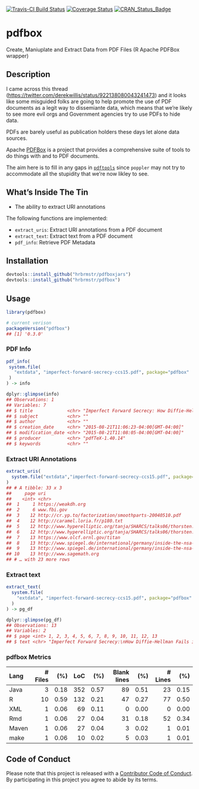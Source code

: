 
[![Travis-CI Build
Status](https://travis-ci.org/hrbrmstr/pdfbox.svg?branch=master)](https://travis-ci.org/hrbrmstr/pdfbox)
[![Coverage
Status](https://codecov.io/gh/hrbrmstr/pdfbox/branch/master/graph/badge.svg)](https://codecov.io/gh/hrbrmstr/pdfbox)
[![CRAN\_Status\_Badge](http://www.r-pkg.org/badges/version/pdfbox)](https://cran.r-project.org/package=pdfbox)

# pdfbox

Create, Maniuplate and Extract Data from PDF Files (R Apache PDFBox
wrapper)

## Description

I came across this thread
(<https://twitter.com/derekwillis/status/922138080043241473>) and it
looks like some misguided folks are going to help promote the use of PDF
documents as a legit way to dissemiante data, which means that we’re
likely to see more evil orgs and Government agencies try to use PDFs to
hide data.

PDFs are barely useful as publication holders these days let alone data
sources.

Apache [PDFBox](https://pdfbox.apache.org/index.html) is a project that
provides a comprehensive suite of tools to do things with and to PDF
documents.

The aim here is to fill in any gaps in
[`pdftools`](https://github.com/ropensci/pdftools) since `poppler` may
not try to accommodate all the stupidity that we’re now likley to see.

## What’s Inside The Tin

  - The ability to extract URI annotations

The following functions are implemented:

  - `extract_uris`: Extract URI annotations from a PDF document
  - `extract_text`: Extract text from a PDF document
  - `pdf_info`: Retrieve PDF Metadata

## Installation

``` r
devtools::install_github("hrbrmstr/pdfboxjars")
devtools::install_github("hrbrmstr/pdfbox")
```

## Usage

``` r
library(pdfbox)

# current verison
packageVersion("pdfbox")
## [1] '0.3.0'
```

### PDF Info

``` r
pdf_info(
 system.file(
   "extdata", "imperfect-forward-secrecy-ccs15.pdf", package="pdfbox"
 )
) -> info

dplyr::glimpse(info)
## Observations: 1
## Variables: 7
## $ title             <chr> "Imperfect Forward Secrecy: How Diffie-Hellman Fails in Practice"
## $ subject           <chr> ""
## $ author            <chr> ""
## $ creation_date     <chr> "2015-08-21T11:06:23-04:00[GMT-04:00]"
## $ modification_date <chr> "2015-08-21T11:08:05-04:00[GMT-04:00]"
## $ producer          <chr> "pdfTeX-1.40.14"
## $ keywords          <chr> ""
```

### Extract URI Annotations

``` r
extract_uris(
  system.file("extdata","imperfect-forward-secrecy-ccs15.pdf", package="pdfbox")
)
## # A tibble: 33 x 3
##     page uri                                                                    text                                    
##    <int> <chr>                                                                  <chr>                                   
##  1     1 https://weakdh.org                                                     WeakDH.org.                             
##  2     6 www.fbi.gov                                                            www.fbi.gov.                            
##  3    12 http://cr.yp.to/factorization/smoothparts-20040510.pdf                 http://cr.yp.to/factorization/smoothpar…
##  4    12 http://caramel.loria.fr/p180.txt                                       http://caramel.loria.fr/p180.txt.       
##  5    12 http://www.hyperelliptic.org/tanja/SHARCS/talks06/thorsten.pdf         http://www.hyperelliptic.org/tanja/     
##  6    12 http://www.hyperelliptic.org/tanja/SHARCS/talks06/thorsten.pdf         SHARCS/talks06/thorsten.pdf.            
##  7    13 https://www.olcf.ornl.gov/titan                                        https://www.olcf.ornl.gov/titan.        
##  8    13 http://www.spiegel.de/international/germany/inside-the-nsa-s-war-on-i… http://www.spiegel.de/international/ger…
##  9    13 http://www.spiegel.de/international/germany/inside-the-nsa-s-war-on-i… inside-the-nsa-s-war-on-internet-securi…
## 10    13 http://www.sagemath.org                                                http://www.sagemath.org.                
## # … with 23 more rows
```

### Extract text

``` r
extract_text(
  system.file(
    "extdata", "imperfect-forward-secrecy-ccs15.pdf", package="pdfbox"
  )
) -> pg_df

dplyr::glimpse(pg_df)
## Observations: 13
## Variables: 2
## $ page <int> 1, 2, 3, 4, 5, 6, 7, 8, 9, 10, 11, 12, 13
## $ text <chr> "Imperfect Forward Secrecy:\nHow Diffie-Hellman Fails in Practice\nDavid Adrian¶ Karthikeyan Bhargavan∗ …
```

### pdfbox Metrics

| Lang  | \# Files |  (%) | LoC |  (%) | Blank lines |  (%) | \# Lines |  (%) |
| :---- | -------: | ---: | --: | ---: | ----------: | ---: | -------: | ---: |
| Java  |        3 | 0.18 | 352 | 0.57 |          89 | 0.51 |       23 | 0.15 |
| R     |       10 | 0.59 | 132 | 0.21 |          47 | 0.27 |       77 | 0.50 |
| XML   |        1 | 0.06 |  69 | 0.11 |           0 | 0.00 |        0 | 0.00 |
| Rmd   |        1 | 0.06 |  27 | 0.04 |          31 | 0.18 |       52 | 0.34 |
| Maven |        1 | 0.06 |  27 | 0.04 |           3 | 0.02 |        1 | 0.01 |
| make  |        1 | 0.06 |  10 | 0.02 |           5 | 0.03 |        1 | 0.01 |

## Code of Conduct

Please note that this project is released with a [Contributor Code of
Conduct](CONDUCT.md). By participating in this project you agree to
abide by its terms.
